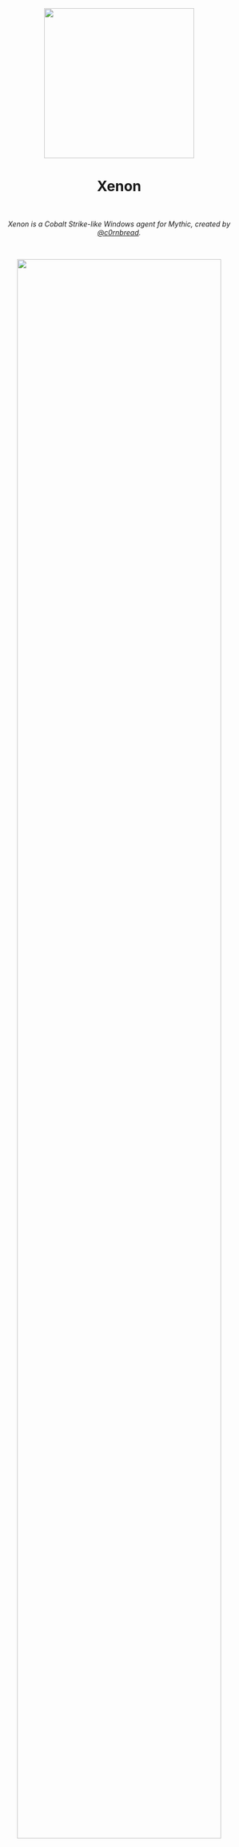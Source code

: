 <div align="center">
  <img width="300px" src="images/v1-transparent.png" />
  <h1>Xenon</h1>
  <br/>

  <p><i>Xenon is a Cobalt Strike-like Windows agent for Mythic, created by <a href="https://github.com/nickswink">@c0rnbread</a>.</i></p>
  <br />

  <img src="images/cs-token-and-ps.png" width="90%" /><br />
</div>

> :warning: Xenon is in an early state of release. It is not opsec safe and likely contains memory leaks and other issues causing crashes. Test thoroughly if planning to use in a live environment.

## Quick Start
Installing Xenon on an already existing Mythic server is very easy. If you do not have a Mythic server set up yet, to do that go to [Mythic project page](https://github.com/its-a-feature/Mythic/).

From the Mythic install directory, use the following command to install Xenon as the **root** user:

```
./mythic-cli install github https://github.com/MythicAgents/Xenon.git
```

From the Mythic install directory, use the following command to install Xenon as a **non-root** user:

```
sudo -E ./mythic-cli install github https://github.com/MythicAgents/Xenon.git
```

## Features
- Modular command inclusion
- Malleable C2 Profiles w/ [httpx](https://github.com/MythicC2Profiles/httpx)
- Compatible with Cobalt Strike post-ex BOFs

### OPSEC Disclaimer
Xenon makes no claims about evasion. In fact it is not OPSEC safe. There are many OPSEC improvements that need to be made to the agent. The main purpose of the project was to learn C and Windows internals better, not create the next FUD implant.


## Supported Commands

| Command         | Usage                                               | Description |
|----------------|-----------------------------------------------------|-------------|
| `pwd`          | `pwd`                                               | Show present working directory. |
| `ls`           | `ls [path]`                                    | List directory information for `<directory>`. |
| `cd`           | `cd <directory>`                           | Change working directory. |
| `cp`           | `cp <source file> <destination file>`             | Copy a file to a new destination. |
| `rm`           | `rm <path\|file>`                     | Remove a directory or file. |
| `mkdir`        | `mkdir <path>`                            | Create a new directory. |
| `getuid`       | `getuid`                                            | Get the current identity. |
| `make_token`   | `make_token <DOMAIN> <username> <password> [LOGON_TYPE]` | Create a token and impersonate it using plaintext credentials. |
| `steal_token`  | `steal_token <pid>`                                 | Steal and impersonate the token of a target process. |
| `rev2self`     | `rev2self`                                          | Revert identity to the original process's token. |
| `ps`           | `ps`                                                | List host processes. |
| `shell`        | `shell <command>`                                   | Runs `{command}` in a terminal. |
| `sleep`        | `sleep <seconds> [jitter]`                          | Change sleep timer and jitter. |
| `inline_execute` | `inline_execute -BOF [COFF.o] [-Arguments [optional arguments]]` | Execute a Beacon Object File in the current process thread and see output. **Warning:** Incorrect argument types can crash the Agent process. |
| `execute_assembly` | `inline_execute -Assembly SharpUp.exe [-Arguments "audit"]` | Execute a .NET Assembly in a remote processes and retrieve the output. |
| `download`     | `download -path <file path>`                           | Download a file off the target system (supports UNC path). |
| `upload`       | `upload (modal)`                                            | Upload a file to the target machine by selecting a file from your computer. |
| `status`         | `status`                                              | List C2 connection hosts and their status. |
| `exit`         | `exit`                                              | Task the implant to exit. |

---

### Module Commands (BOFs)
These are optional commands that call `inline_execute` under the hood with specific BOFs.

**Some** BOFs from the [CS-Situational-Awareness-BOF](https://github.com/trustedsec/CS-Situational-Awareness-BOF) collection have been added.
Credits to [@trustedsec](https://github.com/trustedsec) for these.

| Command                  | Usage                                                         | Description |
|--------------------------|---------------------------------------------------------------|-------------|
| `sa_adcs_enum`          | `sa_adcs_enum`                                               | **[SituationalAwareness]** Enumerate CAs and templates in the AD using Win32 functions. |
| `sa_arp`                | `sa_arp`                                                    | **[SituationalAwareness]** List ARP table. |
| `sa_driversigs`         | `sa_driversigs`                                            | **[SituationalAwareness]** Enumerate installed services' image paths to check signing certs against known AV/EDR vendors. |
| `sa_get_password_policy` | `sa_get_password_policy [hostname]`                        | **[SituationalAwareness]** Get the configured password policy and lockouts for the target server or domain. |
| `sa_ipconfig`           | `sa_ipconfig`                                              | **[SituationalAwareness]** List IPv4 address, hostname, and DNS server. |
| `sa_ldapsearch`         | `sa_ldapsearch [query] [opt: attribute] [opt: results_limit] [opt: DC hostname or IP] [opt: Distinguished Name]` | **[SituationalAwareness]** Execute LDAP searches. Specify `*,ntsecuritydescriptor` as an attribute parameter for all attributes and base64 encoded ACL of objects (useful for BOFHound). |
| `sa_list_firewall_rules`| `sa_list_firewall_rules`                                   | **[SituationalAwareness]** List Windows firewall rules. |
| `sa_listmods`           | `sa_listmods [opt: pid]`                                   | **[SituationalAwareness]** List process modules (DLLs). Targets the current process if no PID is specified. Complements `sa_driversigs` for AV/EDR injection detection. |
| `sa_netshares`          | `sa_netshares [hostname]`                                 | **[SituationalAwareness]** List shared resources on the local or remote computer. |
| `sa_netstat`            | `sa_netstat`                                             | **[SituationalAwareness]** List active TCP and UDP connections. |
| `sa_netuser`            | `sa_netuser [username] [opt: domain]`                    | **[SituationalAwareness]** Get detailed information about a specific user. |
| `sa_nslookup`           | `sa_nslookup [hostname] [opt:dns server] [opt: record type]` | **[SituationalAwareness]** Perform a DNS query. Supports specifying a custom DNS server and record type (e.g., A, AAAA, ANY). |
| `sa_probe`              | `sa_probe [host] [port]`                                 | **[SituationalAwareness]** Check if a specific port is open. |
| `sa_whoami`             | `sa_whoami`                                             | **[SituationalAwareness]** List `whoami /all`. |


## Supported C2 Profiles

### [HTTPX Profile](https://github.com/MythicC2Profiles/httpx)

I really wanted to support the HTTPX C2 Profile, since it allows the operator to configure malleable C2 profiles similar to Cobalt Strike. At the time of making Xenon, there was only one Mythic agent that supported the HTTPX profile.

Xenon currently supports these features of the HTTPX profile:

* Callback Domains (array of values)
* Domain Rotation (fail-over and round-robin)
* Domain Fallback Threshold (for fail-over how many failed attempts before moving to the next)
* Callback Jitter and Sleep intervals
* Agent Message and Server Response configurations provided via JSON or TOML files at Build time that offer:
  * Message location in cookies, headers, query parameters, or body
  * Message transforms with base64, base64url, append, prepend, xor
  * Custom Client/Server headers
  * Custom Client query parameters

**Note** - Features of HTTPX that are *not* currently supported in Xenon:

* Message transforms netbios and netbiosu
* Adding an arbitrary `Host` header
* POST request payload location (only body is supported)
* Multiple URI connection strings (only uses first one for now)

If you try to use these in your malleable profile config, it will either **not work** or **break stuff**.

Here's an example of a malleable profile for HTTP(S) traffic:

```JSON
{
        "name": "jQuery TEST",
        "get": {
            "verb": "GET",
            "uris": [
                "/jquery-3.3.1.min.js"
            ],
            "client": {
                "headers": {
                    "Accept": "text/html,application/xhtml+xml,application/xml;q=0.9,*/*;q=0.8",
                    "Accept-Encoding": "gzip, deflate",
                    "Connection": "Keep-Alive",
                    "Keep-Alive": "timeout=10, max=100",
                    "Referer": "http://code.jquery.com/",
                    "User-Agent": "Mozilla/5.0 (Windows NT 6.3; Trident/7.0; rv:11.0) like Gecko"
                },
                "parameters": null,
                "message": {
                    "location": "cookie",
                    "name": "__cfduid"
                },
                "transforms": [
                    {
                        "action": "base64url",
                        "value": ""
                    }
                ]
            },
            "server": {
                "headers": {
                    "Cache-Control": "max-age=0, no-cache",
                    "Connection": "keep-alive",
                    "Content-Type": "application/javascript; charset=utf-8",
                    "Pragma": "no-cache",
                    "Server": "NetDNA-cache/2.2"
                },
                "transforms": [
                    {
                        "action": "xor",
                        "value": "randomKey"
                    },
                    {
                        "action": "base64url",
                        "value": ""
                    },
                    {
                        "action": "prepend",
                        "value": "/*! jQuery v3.3.1 | (c) JS Foundation and other contributors | jquery.org/license */"
                    },
                    {
                        "action": "append",
                        "value": "\".(o=t.documentElement,Math.max(t.body[\"scroll\"+e],o[\"scroll\"+e],t.body[\"offset\"+e],o[\"offset\"+e],o[\"client\"+e])):void 0===i?w.css(t,n,s):w.style(t,n,i,s)},t,a?i:void 0,a)}})}),w.each(\"blur focus focusin focusout resize scroll click dblclick mousedown mouseup mousemove mouseover mouseout mouseenter mouseleave change select submit keydown keypress keyup contextmenu\".split(\" \"),function(e,t){w.fn[t]=function(e,n){return arguments.length>0?this.on(t,null,e,n):this.trigger(t)}}),w.fn.extend({hover:function(e,t){return this.mouseenter(e).mouseleave(t||e)}}),w.fn.extend({bind:function(e,t,n){return this.on(e,null,t,n)},unbind:function(e,t){return this.off(e,null,t)},delegate:function(e,t,n,r){return this.on(t,e,n,r)},undelegate:function(e,t,n){return 1===arguments.length?this.off(e,\"**\"):this.off(t,e||\"**\",n)}}),w.proxy=function(e,t){var n,r,i;if(\"string\"==typeof t&&(n=e[t],t=e,e=n),g(e))return r=o.call(arguments,2),i=function(){return e.apply(t||this,r.concat(o.call(arguments)))},i.guid=e.guid=e.guid||w.guid++,i},w.holdReady=function(e){e?w.readyWait++:w.ready(!0)},w.isArray=Array.isArray,w.parseJSON=JSON.parse,w.nodeName=N,w.isFunction=g,w.isWindow=y,w.camelCase=G,w.type=x,w.now=Date.now,w.isNumeric=function(e){var t=w.type(e);return(\"number\"===t||\"string\"===t)&&!isNaN(e-parseFloat(e))},\"function\"==typeof define&&define.amd&&define(\"jquery\",[],function(){return w});var Jt=e.jQuery,Kt=e.$;return w.noConflict=function(t){return e.$===w&&(e.$=Kt),t&&e.jQuery===w&&(e.jQuery=Jt),w},t||(e.jQuery=e.$=w),w});"
                    }
                ]
            }
        },
        "post": {
            "verb": "POST",
            "uris": [
                "/jquery-3.3.2.min.js"
            ],
            "client": {
                "headers": {
                    "Accept": "text/html,application/xhtml+xml,application/xml;q=0.9,*/*;q=0.8",
                    "Accept-Encoding": "gzip, deflate",
                    "Referer": "http://code.jquery.com/",
                    "User-Agent": "Mozilla/5.0 (Windows NT 6.3; Trident/7.0; rv:11.0) like Gecko"
                },
                "parameters": null,
                "message": {
                    "location": "body",
                    "name": ""
                },
                "transforms": [
                    {
                        "action": "xor",
                        "value": "someOtherRandomKey"
                    }
                ]
            },
            "server": {
                "headers": {
                    "Cache-Control": "max-age=0, no-cache",
                    "Connection": "keep-alive",
                    "Content-Type": "application/javascript; charset=utf-8",
                    "Pragma": "no-cache",
                    "Server": "NetDNA-cache/2.2"
                },
                "transforms": [
                    {
                        "action": "xor",
                        "value": "yetAnotherSomeRandomKey"
                    },
                    {
                        "action": "base64url",
                        "value": ""
                    },
                    {
                        "action": "prepend",
                        "value": "/*! jQuery v3.3.1 | (c) JS Foundation and other contributors | jquery.org/license */"
                    },
                    {
                        "action": "append",
                        "value": "\".(o=t.documentElement,Math.max(t.body[\"scroll\"+e],o[\"scroll\"+e],t.body[\"offset\"+e],o[\"offset\"+e],o[\"client\"+e])):void 0===i?w.css(t,n,s):w.style(t,n,i,s)},t,a?i:void 0,a)}})}),w.each(\"blur focus focusin focusout resize scroll click dblclick mousedown mouseup mousemove mouseover mouseout mouseenter mouseleave change select submit keydown keypress keyup contextmenu\".split(\" \"),function(e,t){w.fn[t]=function(e,n){return arguments.length>0?this.on(t,null,e,n):this.trigger(t)}}),w.fn.extend({hover:function(e,t){return this.mouseenter(e).mouseleave(t||e)}}),w.fn.extend({bind:function(e,t,n){return this.on(e,null,t,n)},unbind:function(e,t){return this.off(e,null,t)},delegate:function(e,t,n,r){return this.on(t,e,n,r)},undelegate:function(e,t,n){return 1===arguments.length?this.off(e,\"**\"):this.off(t,e||\"**\",n)}}),w.proxy=function(e,t){var n,r,i;if(\"string\"==typeof t&&(n=e[t],t=e,e=n),g(e))return r=o.call(arguments,2),i=function(){return e.apply(t||this,r.concat(o.call(arguments)))},i.guid=e.guid=e.guid||w.guid++,i},w.holdReady=function(e){e?w.readyWait++:w.ready(!0)},w.isArray=Array.isArray,w.parseJSON=JSON.parse,w.nodeName=N,w.isFunction=g,w.isWindow=y,w.camelCase=G,w.type=x,w.now=Date.now,w.isNumeric=function(e){var t=w.type(e);return(\"number\"===t||\"string\"===t)&&!isNaN(e-parseFloat(e))},\"function\"==typeof define&&define.amd&&define(\"jquery\",[],function(){return w});var Jt=e.jQuery,Kt=e.$;return w.noConflict=function(t){return e.$===w&&(e.$=Kt),t&&e.jQuery===w&&(e.jQuery=Jt),w},t||(e.jQuery=e.$=w),w});"
                    }
                ]
            }
        }
    }
```

## Roadmap
If you have suggestions/requests open an issue or you can message me on discord.

- [ ] Work on memory issues (duplicate buffers etc)
- [ ] `execute_assembly` command
- [ ] Lateral movement related commands
- [ ] `powershell` command




## Credits

I referenced and copied code from a bunch of different projects in the making of this project. If I directly copied code or only made slight modifications, I tried to add detailed references in the comments. Hopefully I didn't miss anything and piss someone off. 

- https://github.com/Red-Team-SNCF/ceos
- https://github.com/MythicAgents/Apollo
- https://github.com/MythicAgents/Athena
- https://github.com/kyxiaxiang/Beacon_Source
- https://github.com/HavocFramework/Havoc/tree/main/payloads/Demon
- https://github.com/Ap3x/COFF-Loader
- https://github.com/kokke/tiny-AES-c

